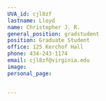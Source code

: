 ```yaml
---
UVA_id: cjl8zf
lastname: Lloyd
name: Christopher J. R.
general_position: gradstudent
position: Graduate Student
office: 125 Kerchof Hall
phone: 434-243-1174
email: cjl8zf@virginia.edu
image:
personal_page:


---
```

